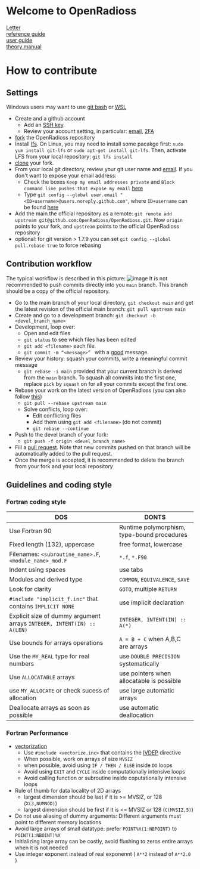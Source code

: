 # Welcome to OpenRadioss

[Letter](https://openradioss.atlassian.net/wiki/spaces/OPENRADIOSS/blog/2022/04/08/5570561/An+Open+Letter+to+the+Radioss+Community)  
[reference guide](https://2022.help.altair.com/2022/simulation/pdfs/radopen/AltairRadioss_2022_ReferenceGuide.pdf)  
[user guide](https://2022.help.altair.com/2022/simulation/pdfs/radopen/AltairRadioss_2022_UserGuide.pdf)  
[theory manual](https://2022.help.altair.com/2022/simulation/pdfs/radopen/AltairRadioss_2022_TheoryManual.pdf)  
 
# How to contribute  
## Settings
Windows users may want to use [git bash](https://gitforwindows.org/) or [WSL](https://docs.microsoft.com/en-us/windows/wsl/install)
* Create and a github account
    * Add an [SSH key](https://docs.github.com/en/authentication/connecting-to-github-with-ssh/generating-a-new-ssh-key-and-adding-it-to-the-ssh-agent). 
    * Review your account setting, in particular: [email](https://docs.github.com/en/account-and-profile/setting-up-and-managing-your-github-user-account/managing-email-preferences/setting-your-commit-email-address), [2FA](https://docs.github.com/en/authentication/securing-your-account-with-two-factor-authentication-2fa/configuring-two-factor-authentication)
* [fork](https://docs.github.com/en/get-started/quickstart/fork-a-repo) the OpenRadioss repository
* Install [lfs](https://git-lfs.github.com/). On Linux, you may need to install some pacakge first: `sudo yum install git-lfs` or `sudo apt-get install git-lfs`. Then, activate LFS from your local repository: `git lfs install`
* [clone](https://docs.github.com/en/repositories/creating-and-managing-repositories/cloning-a-repository) your fork.
* From your local git directory, review your git user name and [email](https://docs.github.com/en/account-and-profile/setting-up-and-managing-your-github-user-account/managing-email-preferences/setting-your-commit-email-address). If you don't want to expose your email address: 
    * Check the boxes `Keep my email addresses private` and  `Block command line pushes that expose my email` [here](https://github.com/settings/emails)
    * Type `git config --global user.email "<ID+username>@users.noreply.github.com"`, where `ID+username` can be found [here](https://github.com/settings/emails)
* Add the main the official repository as a remote: `git remote add upstream git@github.com:OpenRadioss/OpenRadioss.git`. Now `origin` points to your fork, and `upstream` points to the official OpenRadioss repository
* optional: for git version > 1.7.9 you can set `git config --global pull.rebase true` to force rebasing

## Contribution workflow 
The typical workflow is described in this picture:
![image](/doc/workflow.png)
It is not recommended to push commits directly into you `main` branch. This branch should be a copy of the official repository. 

* Go to the main branch of your local directory, `git checkout main` and get the latest revision of the official main branch: `git pull upstream main`   
* Create and go to a development branch:  `git checkout -b <devel_branch_name>`  
* Development, loop over:  
    * Open and edit files  
    * `git status` to see which files has been edited  
    * `git add <filename>` each file. 
    * `git commit -m “<message>” `  with a [good](https://openpbs.atlassian.net/wiki/spaces/DG/pages/6193155/How+To+Write+a+Good+Git+Commit+Message) message.
* Review your history: squash your commits, write a meaningful commit message  
    * `git rebase -i main` provided that your current branch is derived from the `main` branch. To squash all commits into the first one, replace `pick` by `squash` on for all your commits except the first one. 
* Rebase your work on the latest version of OpenRadioss (you can also follow [this](https://openpbs.atlassian.net/wiki/spaces/DG/pages/1183744006/Rebasing+Your+Dev+Branch))
    * `git pull --rebase upstream main`  
    * Solve conflicts, loop over:  
       * Edit conflicting files  
       * Add them using  `git add <filename>`  (do not commit)
       * `git rebase --continue`  
* Push to the devel branch of your fork: 
    * `git push -f origin <devel_branch_name>` 
* Fill a [pull request](https://docs.github.com/en/pull-requests/collaborating-with-pull-requests/proposing-changes-to-your-work-with-pull-requests/creating-a-pull-request). Note that new commits pushed on that branch will be automatically added to the pull request. 
* Once the merge is accepted, it is recommended to delete the branch from your fork and your local repository  

## Guidelines and coding style
### Fortran coding style

| DOS                   | DONTS                       |
|-----------------------|-----------------------------|
| Use Fortran 90  |  Runtime polymorphism, type-bound procedures|
| Fixed length (132), uppercase    |  free format, lowercase                           |
| Filenames: `<subroutine_name>.F`, `<module_name>_mod.F` |`*.f`, `*.F90`   |
| Indent using spaces | use tabs | 
| Modules and derived type   |`COMMON`, `EQUIVALENCE`, `SAVE`|
| Look for clarity                        |`GOTO`, multiple `RETURN` | 
| `#include "implicit_f.inc"` that contains `IMPLICIT NONE` | use implicit declaration |
| Explicit size of dummy argument arrays  `INTEGER, INTENT(IN) :: A(LEN)`  | `INTEGER, INTENT(IN) :: A(*)` |
| Use bounds for arrays operations | `A = B + C` when A,B,C are arrays     |
| Use the `MY_REAL` type for real numbers  | use `DOUBLE PRECISION` systematically |
| Use `ALLOCATABLE` arrays |use pointers when allocatable is possible |
| use `MY_ALLOCATE` or check sucess of allocation | use large automatic arrays |
| Deallocate arrays as soon as possible | use automatic deallocation |


### Fortran Performance 
* [vectorization](https://en.wikipedia.org/wiki/Automatic_vectorization)
    * Use `#include <vectorize.inc>` that contains the [IVDEP](https://www.intel.com/content/www/us/en/develop/documentation/fortran-compiler-oneapi-dev-guide-and-reference/top/language-reference/a-to-z-reference/h-to-i/ivdep.html) directive
    * When possible, work on arrays of size `MVSIZ` 
    * when possible, avoid using `IF / THEN / ELSE` inside `DO` loops
    * Avoid using `EXIT` and `CYCLE` inside computationally intensive loops
    * Avoid calling function or subroutine inside coputationally intensive loops 
* Rule of thumb for data locality of 2D arrays
    * largest dimension should be last if it is >= MVSIZ, or 128 (`X(3,NUMNOD)`)
    * largest dimension should be first if it is <= MVSIZ or 128 (`C(MVSIZ,5)`)
* Do not use aliasing of dummy arguments: Different arguments must point to different memory locations
* Avoid large arrays of small datatype: prefer `POINT%X(1:NBPOINT)` to `POINT(1:NBOINT)%X`
* Initializing large array can be costly, avoid flushing to zeros entire arrays when it is not needed
* Use integer exponent instead of real exponennt ( `A**2` instead of `A**2.0` )

